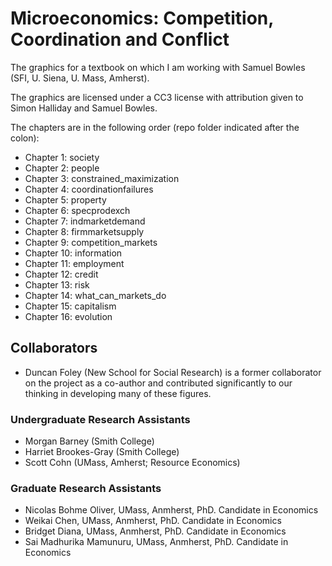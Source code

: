 # Microeconomics: Competition, Coordination and Conflict
The graphics for a textbook on which I am working with Samuel Bowles (SFI, U. Siena, U. Mass, Amherst).  

The graphics are licensed under a CC3 license with attribution given to Simon Halliday and Samuel Bowles. 

The chapters are in the following order (repo folder indicated after the colon):

- Chapter 1: society
- Chapter 2: people
- Chapter 3: constrained_maximization
- Chapter 4: coordinationfailures
- Chapter 5: property
- Chapter 6: specprodexch
- Chapter 7: indmarketdemand 
- Chapter 8: firmmarketsupply
- Chapter 9: competition_markets
- Chapter 10: information
- Chapter 11: employment 
- Chapter 12: credit
- Chapter 13: risk 
- Chapter 14: what_can_markets_do 
- Chapter 15: capitalism 
- Chapter 16: evolution

## Collaborators
- Duncan Foley (New School for Social Research) is a former collaborator on the project as a co-author and contributed significantly to our thinking in developing many of these figures.

### Undergraduate Research Assistants 
- Morgan Barney (Smith College)
- Harriet Brookes-Gray (Smith College)
- Scott Cohn (UMass, Amherst; Resource Economics)

### Graduate Research Assistants
- Nicolas Bohme Oliver, UMass, Anmherst, PhD. Candidate in Economics
- Weikai Chen, UMass, Anmherst, PhD. Candidate in Economics
- Bridget Diana, UMass, Anmherst, PhD. Candidate in Economics
- Sai Madhurika Mamunuru, UMass, Anmherst, PhD. Candidate in Economics
